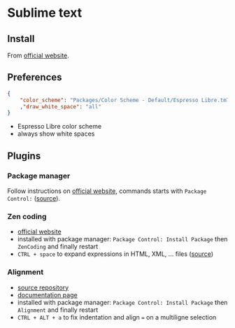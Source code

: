 # Sublime text

## Install

From [official website](http://www.sublimetext.com/).

## Preferences

```json
{
	"color_scheme": "Packages/Color Scheme - Default/Espresso Libre.tmTheme"
	,"draw_white_space": "all"
}
```

* Espresso Libre color scheme
* always show white spaces

## Plugins

### Package manager

Follow instructions on [official website](http://wbond.net/sublime_packages/package_control), commands starts with `Package Control:` ([source](http://wbond.net/sublime_packages/package_control/usage)).

### Zen coding

* [official website](http://code.google.com/p/zen-coding/)
* installed with package manager: `Package Control: Install Package` then `ZenCoding` and finally restart
* `CTRL + space` to expand expressions in HTML, XML, ... files ([source](http://stackoverflow.com/questions/8639088/how-do-i-activate-the-zen-coding-key-bindings-in-sublime-text-2))

### Alignment

* [source repository](https://github.com/wbond/sublime_alignment)
* [documentation page](http://wbond.net/sublime_packages/alignment)
* installed with package manager: `Package Control: Install Package` then `Alignment` and finally restart
* `CTRL + ALT + a` to fix indentation and align `=` on a multiligne selection

